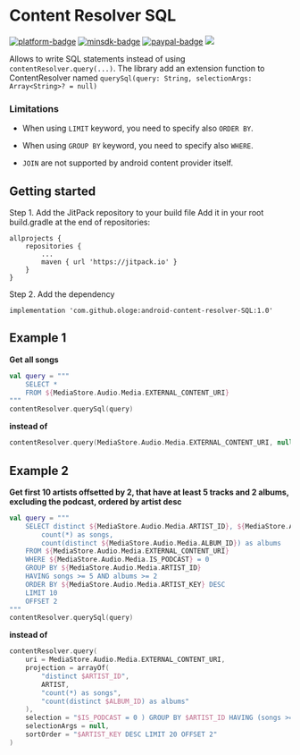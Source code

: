 [github]:            https://github.com/ologe/android-content-resolver-SQL
[paypal-url]:        https://paypal.me/nextmusicplayer

[platform-badge]:   https://img.shields.io/badge/Platform-Android-F3745F.svg
[paypal-badge]:     https://img.shields.io/badge/Donate-Paypal-F3745F.svg
[minsdk-badge]:     https://img.shields.io/badge/minSdkVersion-16-F3745F.svg


<!------------------------------------------------------------------------------------------------------->

Content Resolver SQL
=

[![platform-badge]][github]
[![minsdk-badge]][github]
[![paypal-badge]][paypal-url]
[![](https://jitpack.io/v/ologe/android-content-resolver-SQL.svg)](https://jitpack.io/#ologe/android-content-resolver-SQL)


Allows to write SQL statements instead of using `contentResolver.query(...)`. 
The library add an extension function to ContentResolver named 
`querySql(query: String, selectionArgs: Array<String>? = null)`

### Limitations
- When using `LIMIT` keyword, you need to specify also `ORDER BY`.<p>
- When using `GROUP BY` keyword, you need to specify also  `WHERE`.<p>
- `JOIN` are not supported by android content provider itself.

## Getting started
Step 1. Add the JitPack repository to your build file
Add it in your root build.gradle at the end of repositories:
```
allprojects {
    repositories {
        ...
        maven { url 'https://jitpack.io' }
    }
}
```
Step 2. Add the dependency
```
implementation 'com.github.ologe:android-content-resolver-SQL:1.0'
```

## Example 1
**Get all songs**
```kotlin
val query = """ 
    SELECT *
    FROM ${MediaStore.Audio.Media.EXTERNAL_CONTENT_URI}
""" 
contentResolver.querySql(query)
```
**instead of**
```kotlin
contentResolver.query(MediaStore.Audio.Media.EXTERNAL_CONTENT_URI, null, null, null, null)
```
## Example 2

**Get first 10 artists offsetted by 2, that have at least 5 tracks and 2 albums, excluding the podcast, ordered by artist desc**
```kotlin
val query = """
    SELECT distinct ${MediaStore.Audio.Media.ARTIST_ID}, ${MediaStore.Audio.Media.ARTIST}, 
        count(*) as songs, 
        count(distinct ${MediaStore.Audio.Media.ALBUM_ID}) as albums
    FROM ${MediaStore.Audio.Media.EXTERNAL_CONTENT_URI}
    WHERE ${MediaStore.Audio.Media.IS_PODCAST} = 0
    GROUP BY ${MediaStore.Audio.Media.ARTIST_ID}
    HAVING songs >= 5 AND albums >= 2
    ORDER BY ${MediaStore.Audio.Media.ARTIST_KEY} DESC
    LIMIT 10
    OFFSET 2
"""
contentResolver.querySql(query)
```
**instead of**
```kotlin
contentResolver.query(
    uri = MediaStore.Audio.Media.EXTERNAL_CONTENT_URI,
    projection = arrayOf(
        "distinct $ARTIST_ID", 
        ARTIST, 
        "count(*) as songs", 
        "count(distinct $ALBUM_ID) as albums"
    ),
    selection = "$IS_PODCAST = 0 ) GROUP BY $ARTIST_ID HAVING (songs >= 5 AND albums >= 2",
    selectionArgs = null,
    sortOrder = "$ARTIST_KEY DESC LIMIT 20 OFFSET 2"
)
```
